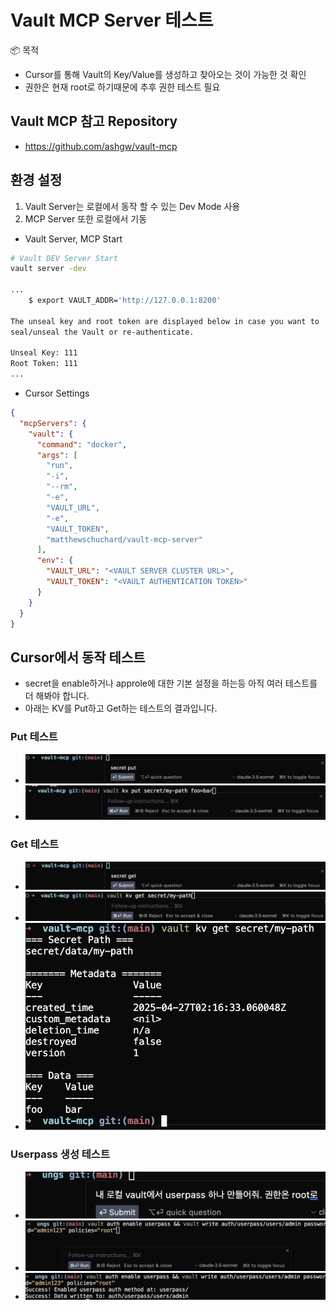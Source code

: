 # Vault MCP Server 테스트

📦 목적
- Cursor를 통해 Vault의 Key/Value를 생성하고 찾아오는 것이 가능한 것 확인
- 권한은 현재 root로 하기때문에 추후 권한 테스트 필요

## Vault MCP 참고 Repository
- https://github.com/ashgw/vault-mcp

## 환경 설정
1. Vault Server는 로컬에서 동작 할 수 있는 Dev Mode 사용
2. MCP Server 또한 로컬에서 기동

- Vault Server, MCP Start

```bash
# Vault DEV Server Start
vault server -dev

...
    $ export VAULT_ADDR='http://127.0.0.1:8200'

The unseal key and root token are displayed below in case you want to
seal/unseal the Vault or re-authenticate.

Unseal Key: 111
Root Token: 111
...
```

- Cursor Settings

```json
{
  "mcpServers": {
    "vault": {
      "command": "docker",
      "args": [
        "run",
        "-i",
        "--rm",
        "-e",
        "VAULT_URL",
        "-e",
        "VAULT_TOKEN",
        "matthewschuchard/vault-mcp-server"
      ],
      "env": {
        "VAULT_URL": "<VAULT SERVER CLUSTER URL>",
        "VAULT_TOKEN": "<VAULT AUTHENTICATION TOKEN>"
      }
    }
  }
}
```

## Cursor에서 동작 테스트

- secret을 enable하거나 approle에 대한 기본 설정을 하는등 아직 여러 테스트를 더 해봐야 합니다.
- 아래는 KV를 Put하고 Get하는 테스트의 결과입니다.

### Put 테스트
- ![cursor에서 put 요청](./images/secret-put1.png)
- ![putt 명령어 자동 완성 및 실행](./images/secret-put2.png)

### Get 테스트
- ![cursor에서 get 요청](./images/secret-get1.png)
- ![get 명령어 자동 완성 및 실행](./images/secret-get2.png)
- ![실행결과 확인](./images/secret-get3.png)

### Userpass 생성 테스트
- ![userpass 생성 문의](./images/userpass1.png)
- ![userpass 생성 요청](./images/userpass2.png)
- ![실행결과 확인](./images/userpass3.png)